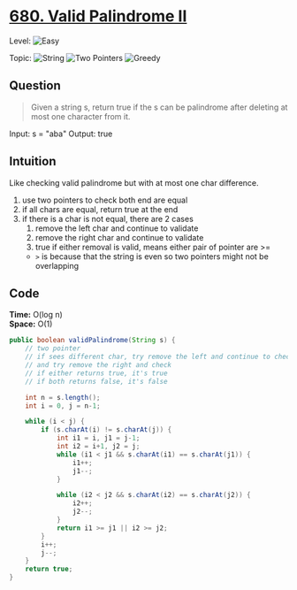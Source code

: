 # [680. Valid Palindrome II](https://leetcode.com/problems/valid-palindrome-ii/)

Level: ![Easy](https://img.shields.io/badge/-Easy-00b300)

Topic: ![String](https://img.shields.io/badge/-String-4da6ff) ![Two Pointers](https://img.shields.io/badge/-Two_Pointers-aa80ff) ![Greedy](https://img.shields.io/badge/-Greedy-ff1a75)

## Question

> Given a string s, return true if the s can be palindrome after deleting at most one character from it.

Input: s = "aba"
Output: true

## Intuition

Like checking valid palindrome but with at most one char difference.

1. use two pointers to check both end are equal
2. if all chars are equal, return true at the end
3. if there is a char is not equal, there are 2 cases
   1. remove the left char and continue to validate
   2. remove the right char and continue to validate
   3. true if either removal is valid, means either pair of pointer are >=
   - `>` is because that the string is even so two pointers might not be overlapping

## Code

**Time:** O(log n)\
**Space:** O(1)

```java
public boolean validPalindrome(String s) {
    // two pointer
    // if sees different char, try remove the left and continue to check
    // and try remove the right and check
    // if either returns true, it's true
    // if both returns false, it's false

    int n = s.length();
    int i = 0, j = n-1;

    while (i < j) {
        if (s.charAt(i) != s.charAt(j)) {
            int i1 = i, j1 = j-1;
            int i2 = i+1, j2 = j;
            while (i1 < j1 && s.charAt(i1) == s.charAt(j1)) {
                i1++;
                j1--;
            }

            while (i2 < j2 && s.charAt(i2) == s.charAt(j2)) {
                i2++;
                j2--;
            }
            return i1 >= j1 || i2 >= j2;
        }
        i++;
        j--;
    }
    return true;
}
```
